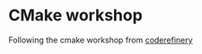# CMake workshop
Following the cmake workshop from
[coderefinery](https://coderefinery.github.io/cmake-workshop/testing/)
